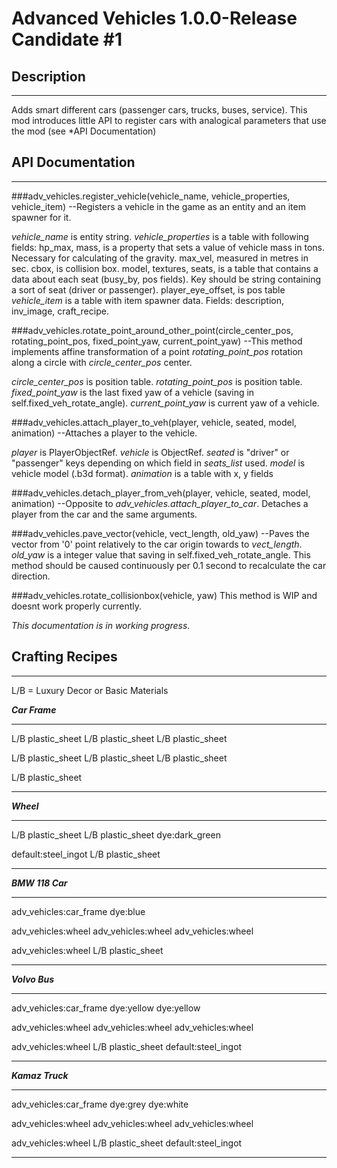 # Advanced Vehicles 1.0.0-Release Candidate #1

## Description
------------------------------
Adds smart different cars (passenger cars, trucks, buses, service). This mod introduces little API to register cars with analogical parameters that use the mod (see *API Documentation)

## API Documentation
------------------------------
###adv_vehicles.register_vehicle(vehicle_name, vehicle_properties, vehicle_item)
--Registers a vehicle in the game as an entity and an item spawner for it.

*vehicle_name* is entity string.
*vehicle_properties* is a table with following fields:
     hp_max,
     mass,   is a property that sets a value of vehicle mass in tons. Necessary for calculating of the gravity.
     max_vel,  measured in metres in sec.
     cbox,  is collision box.
     model,
     textures,
     seats, is a table that contains a data about each seat (busy_by, pos fields). Key should be string containing a sort of seat (driver or passenger).
     player_eye_offset, is pos table
*vehicle_item* is a table with item spawner data. Fields: description, inv_image, craft_recipe.

###adv_vehicles.rotate_point_around_other_point(circle_center_pos, rotating_point_pos, fixed_point_yaw, current_point_yaw)
--This method implements affine transformation of a point *rotating_point_pos* rotation along a circle with *circle_center_pos* center.

*circle_center_pos* is position table.
*rotating_point_pos* is position table.
*fixed_point_yaw* is the last fixed yaw of a vehicle (saving in self.fixed_veh_rotate_angle).
*current_point_yaw* is current yaw of a vehicle.

###adv_vehicles.attach_player_to_veh(player, vehicle, seated, model, animation)
--Attaches a player to the vehicle.

*player* is PlayerObjectRef.
*vehicle* is ObjectRef.
*seated* is "driver" or "passenger" keys depending on which field in *seats_list* used.
*model* is vehicle model (.b3d format).
*animation* is a table with x, y fields

###adv_vehicles.detach_player_from_veh(player, vehicle, seated, model, animation)
--Opposite to *adv_vehicles.attach_player_to_car*. Detaches a player from the car and the same arguments.

###adv_vehicles.pave_vector(vehicle, vect_length, old_yaw)
--Paves the vector from '0' point relatively to the car origin towards to *vect_length*.
*old_yaw* is a integer value that saving in self.fixed_veh_rotate_angle.
This method should be caused continuously per 0.1 second to recalculate the car direction.

###adv_vehicles.rotate_collisionbox(vehicle, yaw)
This method is WIP and doesnt work properly currently.

*This documentation is in working progress.*

## Crafting Recipes
-----------------------------
L/B = Luxury Decor or Basic Materials

***Car Frame***

-------------------
L/B plastic_sheet L/B plastic_sheet L/B plastic_sheet

L/B plastic_sheet L/B plastic_sheet L/B plastic_sheet

L/B plastic_sheet

-------------------
     
***Wheel***

-------------------
L/B plastic_sheet L/B plastic_sheet dye:dark_green

default:steel_ingot L/B plastic_sheet

-------------------

***BMW 118 Car***

-------------------
adv_vehicles:car_frame dye:blue

adv_vehicles:wheel adv_vehicles:wheel adv_vehicles:wheel

adv_vehicles:wheel L/B plastic_sheet

-------------------

***Volvo Bus***

-------------------
adv_vehicles:car_frame dye:yellow dye:yellow

adv_vehicles:wheel adv_vehicles:wheel adv_vehicles:wheel

adv_vehicles:wheel L/B plastic_sheet default:steel_ingot

-------------------

***Kamaz Truck***

-------------------
adv_vehicles:car_frame dye:grey dye:white

adv_vehicles:wheel adv_vehicles:wheel adv_vehicles:wheel

adv_vehicles:wheel L/B plastic_sheet default:steel_ingot

-------------------



